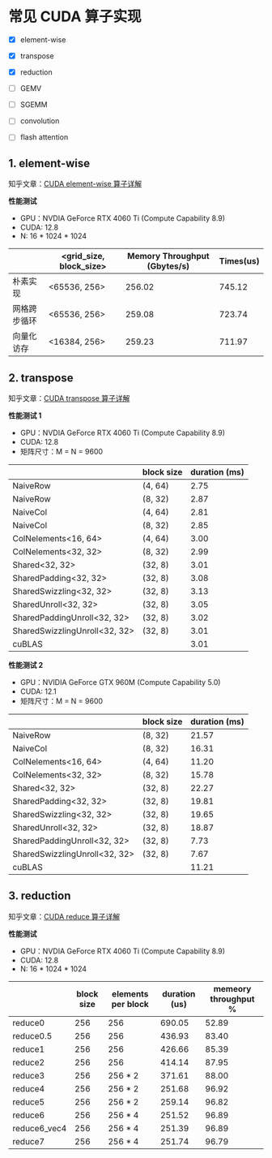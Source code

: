 # 常见 CUDA 算子实现

- [x] element-wise
- [x] transpose
- [x] reduction
- [ ] GEMV
- [ ] SGEMM
- [ ] convolution
- [ ] flash attention



## 1. element-wise

知乎文章：[CUDA element-wise 算子详解](https://zhuanlan.zhihu.com/p/1888630735520391519)

**性能测试**

- GPU：NVDIA GeForce RTX 4060 Ti (Compute Capability 8.9)
- CUDA: 12.8
- N: 16 * 1024 * 1024

|              | <grid_size, block_size> | Memory Throughput (Gbytes/s) | Times(us) |
| ------------ | ----------------------- | ---------------------------- | --------- |
| 朴素实现     | <65536, 256>            | 256.02                       | 745.12    |
| 网格跨步循环 | <65536, 256>            | 259.08                       | 723.74    |
| 向量化访存   | <16384, 256>            | 259.23                       | 711.97    |

## 2. transpose

知乎文章：[CUDA transpose 算子详解](https://zhuanlan.zhihu.com/p/1899760505733756129)

**性能测试 1**

- GPU：NVDIA GeForce RTX 4060 Ti (Compute Capability 8.9)
- CUDA: 12.8 
- 矩阵尺寸：M = N = 9600

 |                               | block size | duration (ms) |
 | ----------------------------- | ---------- | ------------- |
 | NaiveRow                      | (4, 64)    | 2.75          |
 | NaiveRow                      | (8, 32)    | 2.87          |
 | NaiveCol                      | (4, 64)    | 2.81          |
 | NaiveCol                      | (8, 32)    | 2.85          |
 | ColNelements<16, 64>          | (4, 64)    | 3.00          |
 | ColNelements<32, 32>          | (8, 32)    | 2.99          |
 | Shared<32, 32>                | (32, 8)    | 3.01          |
 | SharedPadding<32, 32>         | (32, 8)    | 3.08          |
 | SharedSwizzling<32, 32>       | (32, 8)    | 3.13          |
 | SharedUnroll<32, 32>          | (32, 8)    | 3.05          |
 | SharedPaddingUnroll<32, 32>   | (32, 8)    | 3.02          |
 | SharedSwizzlingUnroll<32, 32> | (32, 8)    | 3.01          |
 | cuBLAS                        |            | 3.01          |

**性能测试 2**

- GPU：NVIDIA GeForce GTX 960M (Compute Capability 5.0)
- CUDA: 12.1 
- 矩阵尺寸：M = N = 9600

 |                               | block size | duration (ms) |
 | ----------------------------- | ---------- | ------------- |
 | NaiveRow                      | (8, 32)    | 21.57         |
 | NaiveCol                      | (8, 32)    | 16.31         |
 | ColNelements<16, 64>          | (4, 64)    | 11.20         |
 | ColNelements<32, 32>          | (8, 32)    | 15.78         |
 | Shared<32, 32>                | (32, 8)    | 22.27         |
 | SharedPadding<32, 32>         | (32, 8)    | 19.81         |
 | SharedSwizzling<32, 32>       | (32, 8)    | 19.65         |
 | SharedUnroll<32, 32>          | (32, 8)    | 18.87         |
 | SharedPaddingUnroll<32, 32>   | (32, 8)    | 7.73          |
 | SharedSwizzlingUnroll<32, 32> | (32, 8)    | 7.67          |
 | cuBLAS                        |            | 11.21         |


 ## 3. reduction

知乎文章：[CUDA reduce 算子详解](https://zhuanlan.zhihu.com/p/1905661893739283464)

**性能测试**

- GPU：NVDIA GeForce RTX 4060 Ti (Compute Capability 8.9) 
- CUDA: 12.8 
- N: 16 * 1024 * 1024

|              | block size | elements per block | duration (us) | memeory throughput % |
| ------------ | ---------- | ------------------ | ------------- | -------------------- |
| reduce0      | 256        | 256                | 690.05        | 52.89                |
| reduce0.5    | 256        | 256                | 436.93        | 83.40                |
| reduce1      | 256        | 256                | 426.66        | 85.39                |
| reduce2      | 256        | 256                | 414.14        | 87.95                |
| reduce3      | 256        | 256 * 2            | 371.61        | 88.00                |
| reduce4      | 256        | 256 * 2            | 251.68        | 96.92                |
| reduce5      | 256        | 256 * 2            | 259.14        | 96.82                |
| reduce6      | 256        | 256 * 4            | 251.52        | 96.89                |
| reduce6_vec4 | 256        | 256 * 4            | 251.39        | 96.89                |
| reduce7      | 256        | 256 * 4            | 251.74        | 96.79                |
